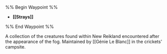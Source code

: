 %% Begin Waypoint %%
- **[[Strays]]**

%% End Waypoint %%

A collection of the creatures found within New Reikland encountered after the appearance of the fog. Maintained by [[Génie Le Blanc]] in the crickets' campsite.